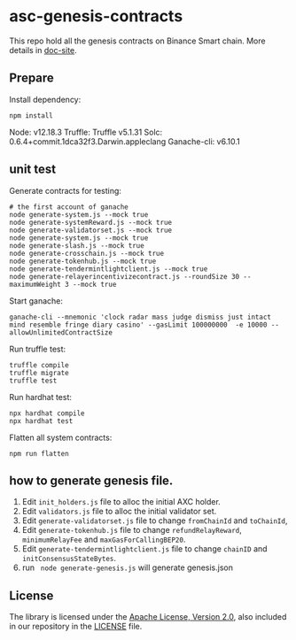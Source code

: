 # asc-genesis-contracts

This repo hold all the genesis contracts on Binance Smart chain. More details in [doc-site](https://docs.bnbchain.org/docs/learn/system-contract).

## Prepare

Install dependency:
```shell script
npm install
``` 

Node: v12.18.3
Truffle: Truffle v5.1.31 
Solc: 0.6.4+commit.1dca32f3.Darwin.appleclang
Ganache-cli: v6.10.1


## unit test

Generate contracts for testing:
```shell script
# the first account of ganache
node generate-system.js --mock true
node generate-systemReward.js --mock true
node generate-validatorset.js --mock true
node generate-system.js --mock true
node generate-slash.js --mock true
node generate-crosschain.js --mock true
node generate-tokenhub.js --mock true
node generate-tendermintlightclient.js --mock true
node generate-relayerincentivizecontract.js --roundSize 30 --maximumWeight 3 --mock true
```

Start ganache:
```shell script
ganache-cli --mnemonic 'clock radar mass judge dismiss just intact mind resemble fringe diary casino' --gasLimit 100000000  -e 10000 --allowUnlimitedContractSize
```

Run truffle test:
```shell script
truffle compile
truffle migrate
truffle test
```

Run hardhat test:
```shell script
npx hardhat compile
npx hardhat test
```

Flatten all system contracts:
```shell script
npm run flatten
```

## how to generate genesis file.
 
1. Edit `init_holders.js` file to alloc the initial AXC holder.
2. Edit `validators.js` file to alloc the initial validator set.
3. Edit `generate-validatorset.js` file to change `fromChainId` and `toChainId`,
4. Edit `generate-tokenhub.js` file to change `refundRelayReward`, `minimumRelayFee` and `maxGasForCallingBEP20`.
5. Edit `generate-tendermintlightclient.js` file to change `chainID` and `initConsensusStateBytes`.
6. run ` node generate-genesis.js` will generate genesis.json

## License

The library is licensed under the [Apache License, Version 2.0](https://www.apache.org/licenses/LICENSE-2.0),
also included in our repository in the [LICENSE](LICENSE) file.

